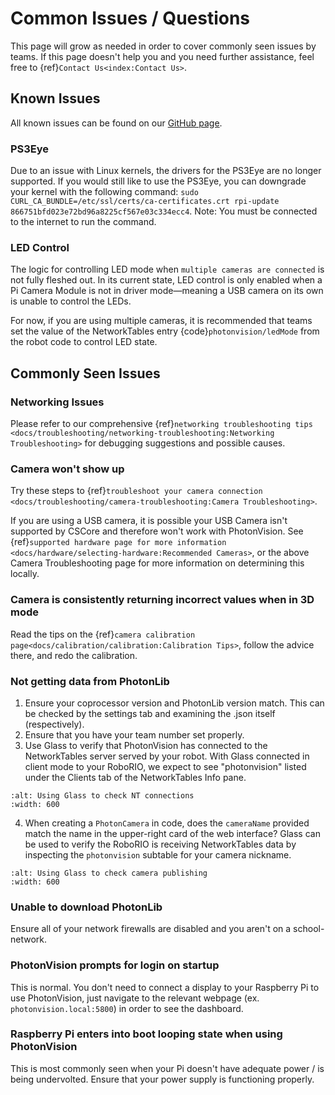 # Common Issues / Questions

This page will grow as needed in order to cover commonly seen issues by teams. If this page doesn't help you and you need further assistance, feel free to {ref}`Contact Us<index:Contact Us>`.

## Known Issues

All known issues can be found on our [GitHub page](https://github.com/PhotonVision/photonvision/issues).

### PS3Eye

Due to an issue with Linux kernels, the drivers for the PS3Eye are no longer supported. If you would still like to use the PS3Eye, you can downgrade your kernel with the following command: `sudo CURL_CA_BUNDLE=/etc/ssl/certs/ca-certificates.crt rpi-update 866751bfd023e72bd96a8225cf567e03c334ecc4`. Note: You must be connected to the internet to run the command.

### LED Control

The logic for controlling LED mode when `multiple cameras are connected` is not fully fleshed out. In its current state, LED control is only enabled when a Pi Camera Module is not in driver mode—meaning a USB camera on its own is unable to control the LEDs.

For now, if you are using multiple cameras, it is recommended that teams set the value of the NetworkTables entry {code}`photonvision/ledMode` from the robot code to control LED state.

## Commonly Seen Issues

### Networking Issues

Please refer to our comprehensive {ref}`networking troubleshooting tips <docs/troubleshooting/networking-troubleshooting:Networking Troubleshooting>` for debugging suggestions and possible causes.

### Camera won't show up

Try these steps to {ref}`troubleshoot your camera connection <docs/troubleshooting/camera-troubleshooting:Camera Troubleshooting>`.

If you are using a USB camera, it is possible your USB Camera isn't supported by CSCore and therefore won't work with PhotonVision. See {ref}`supported hardware page for more information <docs/hardware/selecting-hardware:Recommended Cameras>`, or the above Camera Troubleshooting page for more information on determining this locally.

### Camera is consistently returning incorrect values when in 3D mode

Read the tips on the {ref}`camera calibration page<docs/calibration/calibration:Calibration Tips>`, follow the advice there, and redo the calibration.

### Not getting data from PhotonLib

1. Ensure your coprocessor version and PhotonLib version match. This can be checked by the settings tab and examining the .json itself (respectively).
2. Ensure that you have your team number set properly.
3. Use Glass to verify that PhotonVision has connected to the NetworkTables server served by your robot. With Glass connected in client mode to your RoboRIO, we expect to see "photonvision" listed under the Clients tab of the NetworkTables Info pane.

```{image} images/glass-connections.png
:alt: Using Glass to check NT connections
:width: 600
```

4. When creating a `PhotonCamera` in code, does the `cameraName` provided match the name in the upper-right card of the web interface? Glass can be used to verify the RoboRIO is receiving NetworkTables data by inspecting the `photonvision` subtable for your camera nickname.

```{image} images/camera-subtable.png
:alt: Using Glass to check camera publishing
:width: 600
```

### Unable to download PhotonLib

Ensure all of your network firewalls are disabled and you aren't on a school-network.

### PhotonVision prompts for login on startup

This is normal. You don't need to connect a display to your Raspberry Pi to use PhotonVision, just navigate to the relevant webpage (ex. `photonvision.local:5800`) in order to see the dashboard.

### Raspberry Pi enters into boot looping state when using PhotonVision

This is most commonly seen when your Pi doesn't have adequate power / is being undervolted. Ensure that your power supply is functioning properly.
